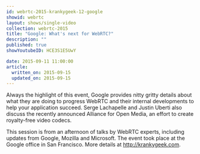 ```yaml
---
id: webrtc-2015-krankygeek-12-google
showid: webrtc
layout: shows/single-video
collection: webrtc-2015
title: "Google: What's next for WebRTC?"
description: ""
published: true
showYoutubeID: HCE3S1E5UwY

date: 2015-09-11 11:00:00
article:
  written_on: 2015-09-15
  updated_on: 2015-09-15
---
```

Always the highlight of this event, Google provides nitty gritty details about what they are doing to progress WebRTC and their internal developments to help your application succeed. Serge Lachapelle and Justin Uberti also discuss the recently announced Alliance for Open Media, an effort to create royalty-free video codecs.

This session is from an afternoon of talks by WebRTC experts, including updates from Google, Mozilla and Microsoft. The event took place at the Google office in San Francisco. More details at http://krankygeek.com.

